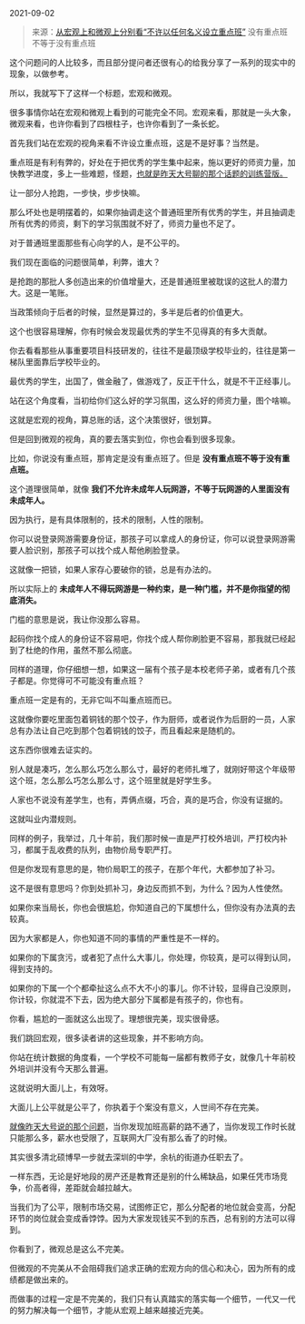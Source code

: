 2021-09-02

> 来源：[从宏观上和微观上分别看“不许以任何名义设立重点班”](http://mp.weixin.qq.com/s?__biz=MzU3NDc5Nzc0NQ==&mid=2247506490&idx=1&sn=f9d3d859287ecaa6e1ba03ca15c0968c&chksm=fd2e78e4ca59f1f2a83214206c21a5413a631cde0c4504db753aee5b174319257d1935a19afb&scene=27#wechat_redirect)
> 没有重点班不等于没有重点班

这个问题问的人比较多，而且部分提问者还很有心的给我分享了一系列的现实中的现象，以做参考。  

  

所以，我就写下了这样一个标题，宏观和微观。

  

很多事情你站在宏观和微观上看到的可能完全不同。宏观来看，那就是一头大象，微观来看，也许你看到了四根柱子，也许你看到了一条长蛇。  

  

首先我们站在宏观的视角来看不许设立重点班，这是不是好事？当然是。  

  

重点班是有利有弊的，好处在于把优秀的学生集中起来，施以更好的师资力量，加快教学进度，多上一些难题，怪题，[也就是昨天大号聊的那个话题的训练营版。](http://mp.weixin.qq.com/s?__biz=MzU0MjYwNDU2Mw==&mid=2247500790&idx=1&sn=553779a0432d5f0cce1c9875dd406f62&chksm=fb1aaf8acc6d269c58c275c0b5220ebb8068165749b6acd4d566c0ebdd57cf6a110e5b727f6f&scene=21#wechat_redirect)  

  

让一部分人抢跑，一步快，步步快嘛。

  

那么坏处也是明摆着的，如果你抽调走这个普通班里所有优秀的学生，并且抽调走所有优秀的师资，剩下的学习氛围就不好了，师资力量也不足了。  

  

对于普通班里面那些有心向学的人，是不公平的。

  

我们现在面临的问题很简单，利弊，谁大？

  

是抢跑的那批人多创造出来的价值增量大，还是普通班里被耽误的这批人的潜力大。这是一笔账。

  

当政策倾向于后者的时候，显然是算过的，多半是后者的价值更大。

  

这个也很容易理解，你有时候会发现最优秀的学生不见得真的有多大贡献。  

  

你去看看那些从事重要项目科技研发的，往往不是最顶级学校毕业的，往往是第一梯队里面靠后学校毕业的。

  

最优秀的学生，出国了，做金融了，做游戏了，反正干什么，就是不干正经事儿。

  

站在这个角度看，当初给你们这么好的学习氛围，这么好的师资力量，图个啥嘛。  

  

这就是宏观的视角，算总账的话，这个决策很好，很划算。  

  

但是回到微观的视角，真的要去落实到位，你也会看到很多现象。

  

比如，你说没有重点班，那肯定是没有重点班了。但是 **没有重点班不等于没有重点班。**

  

这个道理很简单，就像 **我们不允许未成年人玩网游，不等于玩网游的人里面没有未成年人。**  

  

因为执行，是有具体限制的，技术的限制，人性的限制。  

  

你可以说登录网游需要身份证，那孩子可以拿成人的身份证，你可以说登录网游需要人脸识别，那孩子可以找个成人帮他刷脸登录。  

  

这就像一把锁，如果人家存心要破你的锁，总是有办法的。  

  

所以实际上的 **未成年人不得玩网游是一种约束，是一种门槛，并不是你指望的彻底消失。**  

  

门槛的意思是说，我让你没那么容易。

  

起码你找个成人的身份证不容易吧，你找个成人帮你刷脸更不容易，那我就已经起到了杜绝的作用，虽然不那么彻底。  

  

同样的道理，你仔细想一想，如果这一届有个孩子是本校老师子弟，或者有几个孩子都是。你觉得可不可能没有重点班？  

  

重点班一定是有的，无非它叫不叫重点班而已。

  

这就像你要吃里面包着铜钱的那个饺子，作为厨师，或者说作为后厨的一员，人家总有办法让自己吃到那个包着铜钱的饺子，而且看起来是随机的。  

  

这东西你很难去证实的。  

  

别人就是凑巧，怎么那么巧怎么那么寸，最好的老师扎堆了，就刚好带这个年级带这个班，怎么那么巧怎么那么寸，这个班里就是好学生多。

  

人家也不说没有差学生，也有，弄俩点缀，巧合，真的是巧合，你没有证据的。

  

这就叫业内潜规则。  

  

同样的例子，我举过，几十年前，我们那时候一直是严打校外培训，严打校内补习，都属于乱收费的队列，由物价局专职严打。  

  

但是你发现有意思的是，物价局职工的孩子，在那个年代，大都参加了补习。  

  

这不是很有意思吗？你到处抓补习，身边反而抓不到，为什么？因为人性使然。

  

如果你来当局长，你也会很尴尬，你知道自己的下属想什么，但你没有办法真的去较真。  

  

因为大家都是人，你也知道不同的事情的严重性是不一样的。

  

如果你的下属贪污，或者犯了点什么大事儿，你处理，你较真，是可以得到认同，得到支持的。

  

如果你的下属一个个都牵扯这么点不大不小的事儿。你不计较，显得自己没原则，你计较，你就混不下去，因为绝大部分下属都是有孩子的，你也有。

  

你看，尴尬的一面就这么出现了。理想很完美，现实很骨感。

  

我们跳回宏观，很多读者讲的这些现象，并不影响方向。  

  

你站在统计数据的角度看，一个学校不可能每一届都有教师子女，就像几十年前校外培训并没有今天那么普遍。  

  

这就说明大面儿上，有效呀。  

  

大面儿上公平就是公平了，你执着于个案没有意义，人世间不存在完美。

  

[就像昨天大号说的那个问题](http://mp.weixin.qq.com/s?__biz=MzU0MjYwNDU2Mw==&mid=2247500790&idx=1&sn=553779a0432d5f0cce1c9875dd406f62&chksm=fb1aaf8acc6d269c58c275c0b5220ebb8068165749b6acd4d566c0ebdd57cf6a110e5b727f6f&scene=21#wechat_redirect)，当你发现加班高薪的路不通了，当你发现工作时长就只能那么多，薪水也受限了，互联网大厂没有那么香了的时候。

  

其实很多清北硕博早一步就去深圳的中学，余杭的街道办任职去了。

  

一样东西，无论是好地段的房产还是教育还是别的什么稀缺品，如果任凭市场竞争，价高者得，差距就会越拉越大。

  

当我们为了公平，限制市场交易，试图修正它，那么分配者的地位就会变高，分配环节的岗位就会变成香饽饽。因为大家发现钱买不到的东西，总有别的方法可以得到。

  

你看到了，微观总是这么不完美。  

  

但微观的不完美从不会阻碍我们追求正确的宏观方向的信心和决心，因为所有的成绩都是做出来的。

  

而做事的过程一定是不完美的，我们只有认真踏实的落实每一个细节，一代又一代的努力解决每一个细节，才能从宏观上越来越接近完美。


